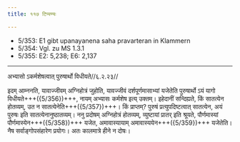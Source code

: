 ```yaml
---
title: ११७ टिप्पण्यः

---
```

- 5/353: E1 gibt upanayanena saha pravarteran in Klammern
- 5/354: Vgl. zu MS 1.3.1
- 5/355: E2: 5,238; E6: 2,137

____________________________________________


अभ्यासो ऽकर्मशेषत्वात् पुरुषार्थो विधीयते//६.२.२३//

इदम् आम्ननति, यावाज्जीवम् अग्निहोत्रं जुहोति, यावज्जीवं दर्शपूर्णमासाभ्यां यजेतेति पुरुषार्थो ऽयं यागो विधीयते+++({5/356})+++, नायम् अभ्यासः कर्मशेष इत्य् उक्तम्। इहेदानीं सन्दिह्यते, किं सातत्येन होतव्यम्, उत न सातत्येनेति+++({5/357})+++। किं प्राप्तम्? पुरुषं प्रत्युपदिष्टत्वात् सातत्येन, अयं पुरुषः इति सातत्येनानुष्ठातव्यम्। ननु प्रदोषम् अग्निहोत्रं होतव्यम्, व्युष्टायां प्रातर् इति श्रूयते, पौर्णमास्यां पौर्णमास्येन+++({5/358})+++ यजेत, अमावास्यायाम् अमावास्ययेन+++({5/359})+++ यजेतेति। नैष सर्वाङ्गोपसंहारेण प्रयोगः। अतः कालमात्रे हीने न दोषः।